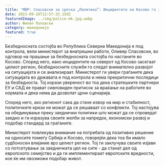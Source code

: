 ```yaml
---
title: 'МВР: Спасовски за српска „Политика”: Инцидентите на Косово го засегаат целиот регион, а безбедносната состојба во Република Северна Македонија е под контрола - 26 СЕПТЕМВРИ 2023'
date: 2023-09-26T12:57:33.159Z
featuredImage: ../img/police-mk.jpg.webp
author: Филип Поповски
category: македонија
featured: true
---
```

Безбедносната состојба во Република Северна Македонија е под контрола, вели министерот за внатрешни работи, Оливер Спасовски, во одговор на прашање за безбедносната состојба по настаните во Косово. Според него, иако инцидентите на северот од Косово засегаат целиот регион, безбедносните служби го следат внимателно развојот на ситуацијата и се анализираат. Министерот ги увери граѓаните дека ситуацијата во државата е под контрола и нема прекритични последици за безбедноста. Тој изрази увереност во тоа дека стратешките партнери ЕУ и САД ќе прават сивловиден притисок за враќање на работите во нормала и дека нема да дозволат црни сценарија. 

Според него, ако регионот сака да стане извор на мир и стабилност, политичките кризи не можат да се решаваат со конфликти. Тој настојува на обединување преку заеднички политики што можат да се спроведат заедно и ги изразува своите желби за напредок, економски развој и подобар стандард за граѓаните. 

Министерот повлекува внимание на потребата од позитивно решение на односите помеѓу Србија и Косово, говорејќи дека тоа би имало судбоносен влијание врз целиот регион. Тој ги заклучува своите изјави со потсетување за заедничката цел на сите - да станат дел од европското семејство и да ги имплементираат европските вредности, кое ќе им овозможи подобар живот.
